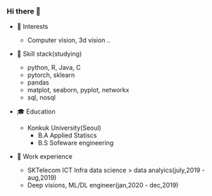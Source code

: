### Hi there 👋

<!--
**statjuns/statjuns** is a ✨ _special_ ✨ repository because its `README.md` (this file) appears on your GitHub profile.

- 🔭 I’m currently working on 
- 🌱 I’m currently learning ...
- 👯 I’m looking to collaborate on ...
- 🤔 I’m looking for help with ...
- 💬 Ask me about ...
- 📫 How to reach me: ...
- 😄 Pronouns: ...
- ⚡ Fun fact: ...
-->

- 👼 Interests
  - Computer vision, 3d vision .. 

- 📓 Skill stack(studying)
  - python, R, Java, C
  - pytorch, sklearn
  - pandas
  - matplot, seaborn, pyplot, networkx
  - sql, nosql

- 🎓 Education
  - Konkuk University(Seoul)
    - B.A Applied Statiscs
    - B.S Sofeware engineering

- 🔭 Work experience
  - SKTelecom ICT Infra data science > data analyics(july,2019 - aug,2019)
  - Deep visions, ML/DL engineer(jan,2020 - dec,2019)
